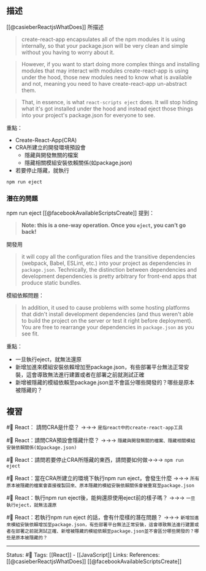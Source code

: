 ## 描述


[[@casieberReactjsWhatDoes]] 所描述
> create-react-app encapsulates all of the npm modules it is using internally, so that your package.json will be very clean and simple without you having to worry about it.

> However, if you want to start doing more complex things and installing modules that may interact with modules create-react-app is using under the hood, those new modules need to know what is available and not, meaning you need to have create-react-app un-abstract them.

> That, in essence, is what `react-scripts eject` does. It will stop hiding what it's got installed under the hood and instead eject those things into your project's package.json for everyone to see.

重點：
- Create-React-App(CRA)
- CRA所建立的開發環境預設會
	- 隱藏與開發無關的檔案
	- 隱藏相關模組安裝依賴關係(如package.json)
- 若要停止隱藏，就執行

```
npm run eject
```

### 潛在的問題

npm run eject
[[@facebookAvailableScriptsCreate]] 提到：
> **Note: this is a one-way operation. Once you `eject`, you can’t go back!**

開發用
> it will copy all the configuration files and the transitive dependencies (webpack, Babel, ESLint, etc.) into your project as dependencies in `package.json`. Technically, the distinction between dependencies and development dependencies is pretty arbitrary for front-end apps that produce static bundles.

模組依賴問題：
> In addition, it used to cause problems with some hosting platforms that didn't install development dependencies (and thus weren't able to build the project on the server or test it right before deployment). You are free to rearrange your dependencies in `package.json` as you see fit.



重點：
- 一旦執行eject，就無法還原
- 新增加進來模組安裝依賴增加至package.json，有些部署平台無法正常安裝，這會導致無法進行建置或者在部署之前就測試正確
- 新增被隱藏的模組依賴至package.json並不會區分哪些開發的？哪些是原本被隱藏的？


## 複習
#🧠 React： 請問CRA是什麼？ ->->-> `是指react中的create-react-app工具`
<!--SR:!2023-08-08,193,230-->

#🧠 React：請問CRA預設會隱藏什麼？ ->->-> `隱藏與開發無關的檔案、隱藏相關模組安裝依賴關係(如package.json)`
<!--SR:!2023-06-07,188,250-->

#🧠 React：請問若要停止CRA所隱藏的東西，請問要如何做->->-> `npm run eject`
<!--SR:!2023-04-27,159,250-->

#🧠 React：當在CRA所建立的環境下執行npm run eject，會發生什麼 ->->-> `所有原本被隱藏的檔案會直接複製回來、原本隱藏的模組安裝依賴關係會被重寫至package.json`
<!--SR:!2023-06-08,189,250-->

#🧠 React：執行npm run eject後，能夠還原使用eject前的樣子嗎？ ->->-> `一旦執行eject，就無法還原`
<!--SR:!2023-06-14,193,250-->

#🧠  React：若執行npm run eject 的話，會有什麼樣的潛在問題？ ->->-> `新增加進來模組安裝依賴增加至package.json，有些部署平台無法正常安裝，這會導致無法進行建置或者在部署之前就測試正確、新增被隱藏的模組依賴至package.json並不會區分哪些開發的？哪些是原本被隱藏的？`
<!--SR:!2023-04-06,86,230-->


---
Status: #🌱 
Tags:
[[React]] - [[JavaScript]]
Links:
References:
[[@casieberReactjsWhatDoes]]
[[@facebookAvailableScriptsCreate]]